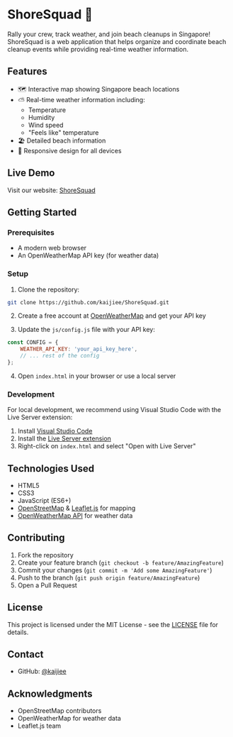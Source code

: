 # ShoreSquad 🌊

Rally your crew, track weather, and join beach cleanups in Singapore! ShoreSquad is a web application that helps organize and coordinate beach cleanup events while providing real-time weather information.

## Features

- 🗺️ Interactive map showing Singapore beach locations
- ⛅ Real-time weather information including:
  - Temperature
  - Humidity
  - Wind speed
  - "Feels like" temperature
- 🏖️ Detailed beach information
- 📱 Responsive design for all devices

## Live Demo

Visit our website: [ShoreSquad](https://kaijiee.github.io/ShoreSquad)

## Getting Started

### Prerequisites

- A modern web browser
- An OpenWeatherMap API key (for weather data)

### Setup

1. Clone the repository:
```bash
git clone https://github.com/kaijiee/ShoreSquad.git
```

2. Create a free account at [OpenWeatherMap](https://openweathermap.org/api) and get your API key

3. Update the `js/config.js` file with your API key:
```javascript
const CONFIG = {
    WEATHER_API_KEY: 'your_api_key_here',
    // ... rest of the config
};
```

4. Open `index.html` in your browser or use a local server

### Development

For local development, we recommend using Visual Studio Code with the Live Server extension:
1. Install [Visual Studio Code](https://code.visualstudio.com/)
2. Install the [Live Server extension](https://marketplace.visualstudio.com/items?itemName=ritwickdey.LiveServer)
3. Right-click on `index.html` and select "Open with Live Server"

## Technologies Used

- HTML5
- CSS3
- JavaScript (ES6+)
- [OpenStreetMap](https://www.openstreetmap.org/) & [Leaflet.js](https://leafletjs.com/) for mapping
- [OpenWeatherMap API](https://openweathermap.org/api) for weather data

## Contributing

1. Fork the repository
2. Create your feature branch (`git checkout -b feature/AmazingFeature`)
3. Commit your changes (`git commit -m 'Add some AmazingFeature'`)
4. Push to the branch (`git push origin feature/AmazingFeature`)
5. Open a Pull Request

## License

This project is licensed under the MIT License - see the [LICENSE](LICENSE) file for details.

## Contact

- GitHub: [@kaijiee](https://github.com/kaijiee)

## Acknowledgments

- OpenStreetMap contributors
- OpenWeatherMap for weather data
- Leaflet.js team
